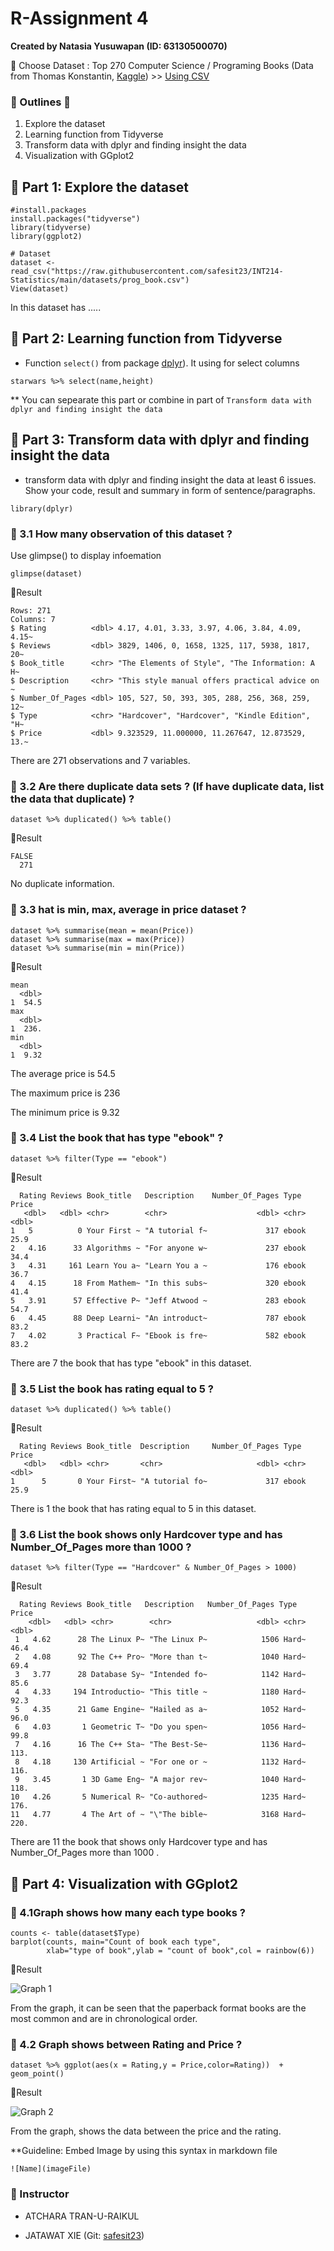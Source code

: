 # R-Assignment 4

**Created by Natasia Yusuwapan (ID: 63130500070)**

:avocado:  Choose Dataset : Top 270 Computer Science / Programing Books (Data from Thomas Konstantin, [Kaggle](https://www.kaggle.com/thomaskonstantin/top-270-rated-computer-science-programing-books)) >> [Using CSV](https://raw.githubusercontent.com/safesit23/INT214-Statistics/main/datasets/prog_book.csv)



### 	:mushroom: Outlines :mushroom:
1. Explore the dataset
2. Learning function from Tidyverse
3. Transform data with dplyr and finding insight the data
4. Visualization with GGplot2

## 	:evergreen_tree: Part 1: Explore the dataset

```
#install.packages
install.packages("tidyverse")
library(tidyverse)
library(ggplot2)

# Dataset
dataset <- read_csv("https://raw.githubusercontent.com/safesit23/INT214-Statistics/main/datasets/prog_book.csv")
View(dataset)
```

In this dataset has .....



## :evergreen_tree: Part 2: Learning function from Tidyverse

- Function `select()` from package [dplyr](https://dplyr.tidyverse.org/articles/dplyr.html#select-columns-with-select)). It using for select columns

```
starwars %>% select(name,height)
```
** You can sepearate this part or combine in part of `Transform data with dplyr and finding insight the data`

## :evergreen_tree: Part 3: Transform data with dplyr and finding insight the data

- transform data with dplyr and finding insight the data at least 6 issues. Show your code, result and summary in form of sentence/paragraphs.


```
library(dplyr)
```
### :seedling: 3.1 How many observation of this dataset  ?

Use glimpse() to display infoemation

```
glimpse(dataset)
```
:fallen_leaf:Result
```
Rows: 271
Columns: 7
$ Rating          <dbl> 4.17, 4.01, 3.33, 3.97, 4.06, 3.84, 4.09, 4.15~
$ Reviews         <dbl> 3829, 1406, 0, 1658, 1325, 117, 5938, 1817, 20~
$ Book_title      <chr> "The Elements of Style", "The Information: A H~
$ Description     <chr> "This style manual offers practical advice on ~
$ Number_Of_Pages <dbl> 105, 527, 50, 393, 305, 288, 256, 368, 259, 12~
$ Type            <chr> "Hardcover", "Hardcover", "Kindle Edition", "H~
$ Price           <dbl> 9.323529, 11.000000, 11.267647, 12.873529, 13.~
```

There are 271 observations and 7 variables.

### :seedling: 3.2 Are there duplicate data sets ? (If have duplicate data, list the data that duplicate)  ?
```
dataset %>% duplicated() %>% table()
```
:fallen_leaf:Result
```
FALSE 
  271
```

No duplicate information.


### :seedling: 3.3 hat is min, max, average in price dataset ? 
```
dataset %>% summarise(mean = mean(Price))
dataset %>% summarise(max = max(Price))
dataset %>% summarise(min = min(Price))
```
:fallen_leaf:Result
```
mean
  <dbl>
1  54.5
max
  <dbl>
1  236.
min
  <dbl>
1  9.32
```

The average price is 54.5

The maximum price is 236

The minimum price is 9.32


### :seedling: 3.4 List  the book that has type "ebook"  ?
```
dataset %>% filter(Type == "ebook")
```
:fallen_leaf:Result
```
  Rating Reviews Book_title   Description    Number_Of_Pages Type  Price
   <dbl>   <dbl> <chr>        <chr>                    <dbl> <chr> <dbl>
1   5          0 Your First ~ "A tutorial f~             317 ebook  25.9
2   4.16      33 Algorithms ~ "For anyone w~             237 ebook  34.4
3   4.31     161 Learn You a~ "Learn You a ~             176 ebook  36.7
4   4.15      18 From Mathem~ "In this subs~             320 ebook  41.4
5   3.91      57 Effective P~ "Jeff Atwood ~             283 ebook  54.7
6   4.45      88 Deep Learni~ "An introduct~             787 ebook  83.2
7   4.02       3 Practical F~ "Ebook is fre~             582 ebook  83.2
```
There are 7 the book that has type "ebook" in this dataset.


### :seedling: 3.5 List the book has rating equal to 5  ?
```
dataset %>% duplicated() %>% table()
```
:fallen_leaf:Result
```
  Rating Reviews Book_title  Description     Number_Of_Pages Type  Price
   <dbl>   <dbl> <chr>       <chr>                     <dbl> <chr> <dbl>
1      5       0 Your First~ "A tutorial fo~             317 ebook  25.9

```
There is 1 the book that has rating equal to 5 in this dataset.


### :seedling: 3.6 List the book shows only Hardcover type and has  Number_Of_Pages more than 1000 ?
```
dataset %>% filter(Type == "Hardcover" & Number_Of_Pages > 1000)
```
:fallen_leaf:Result
```
  Rating Reviews Book_title   Description   Number_Of_Pages Type  Price
    <dbl>   <dbl> <chr>        <chr>                   <dbl> <chr> <dbl>
 1   4.62      28 The Linux P~ "The Linux P~            1506 Hard~  46.4
 2   4.08      92 The C++ Pro~ "More than t~            1040 Hard~  69.4
 3   3.77      28 Database Sy~ "Intended fo~            1142 Hard~  85.6
 4   4.33     194 Introductio~ "This title ~            1180 Hard~  92.3
 5   4.35      21 Game Engine~ "Hailed as a~            1052 Hard~  96.0
 6   4.03       1 Geometric T~ "Do you spen~            1056 Hard~  99.8
 7   4.16      16 The C++ Sta~ "The Best-Se~            1136 Hard~ 113. 
 8   4.18     130 Artificial ~ "For one or ~            1132 Hard~ 116. 
 9   3.45       1 3D Game Eng~ "A major rev~            1040 Hard~ 118. 
10   4.26       5 Numerical R~ "Co-authored~            1235 Hard~ 176. 
11   4.77       4 The Art of ~ "\"The bible~            3168 Hard~ 220.
```
There are 11 the book that shows only Hardcover type and has  Number_Of_Pages more than 1000 .


##  :evergreen_tree: Part 4: Visualization with GGplot2
### :seedling: 4.1Graph shows how many each type books  ?
```
counts <- table(dataset$Type)
barplot(counts, main="Count of book each type", 
        xlab="type of book",ylab = "count of book",col = rainbow(6))
```
:fallen_leaf:Result

![Graph 1](4.1barplot.png)

From the graph, it can be seen that the paperback format books are the most common and are in chronological order.

### :seedling: 4.2 Graph shows  between Rating and Price  ?
```
dataset %>% ggplot(aes(x = Rating,y = Price,color=Rating))  + geom_point()
```
:fallen_leaf:Result

![Graph 2](4.2geom_point.png)

From the graph, shows the data between the price and the rating.

**Guideline:
Embed Image by using this syntax in markdown file
````
![Name](imageFile)
````

### :evergreen_tree: Instructor
- ATCHARA TRAN-U-RAIKUL

- JATAWAT XIE (Git: [safesit23](https://github.com/safesit23))
